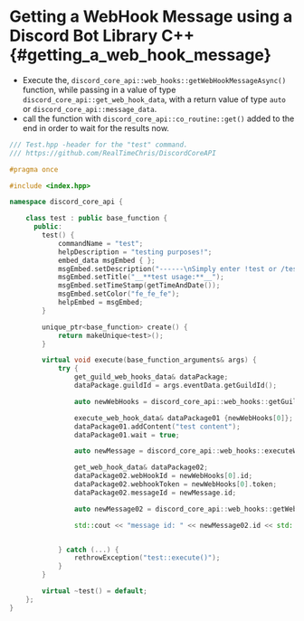 Getting a WebHook Message using a Discord Bot Library C++ {#getting_a_web_hook_message}
============
- Execute the, `discord_core_api::web_hooks::getWebHookMessageAsync()` function, while passing in a value of type `discord_core_api::get_web_hook_data`, with a return value of type `auto` or `discord_core_api::message_data`.
- call the function with `discord_core_api::co_routine::get()` added to the end in order to wait for the results now.

```cpp
/// Test.hpp -header for the "test" command.
/// https://github.com/RealTimeChris/DiscordCoreAPI

#pragma once

#include <index.hpp>

namespace discord_core_api {

	class test : public base_function {
	  public:
		test() {
			commandName = "test";
			helpDescription = "testing purposes!";
			embed_data msgEmbed { };
			msgEmbed.setDescription("------\nSimply enter !test or /test!\n------");
			msgEmbed.setTitle("__**test usage:**__");
			msgEmbed.setTimeStamp(getTimeAndDate());
			msgEmbed.setColor("fe_fe_fe");
			helpEmbed = msgEmbed;
		}

		unique_ptr<base_function> create() {
			return makeUnique<test>();
		}

		virtual void execute(base_function_arguments& args) {
			try {
				get_guild_web_hooks_data& dataPackage;
				dataPackage.guildId = args.eventData.getGuildId();

				auto newWebHooks = discord_core_api::web_hooks::getGuildWebHooksAsync(dataPackage).get();

				execute_web_hook_data& dataPackage01 {newWebHooks[0]};
				dataPackage01.addContent("test content");
				dataPackage01.wait = true;

				auto newMessage = discord_core_api::web_hooks::executeWebHookAsync(dataPackage01).get();

				get_web_hook_data& dataPackage02;
				dataPackage02.webHookId = newWebHooks[0].id;
				dataPackage02.webhookToken = newWebHooks[0].token;
				dataPackage02.messageId = newMessage.id;

				auto newMessage02 = discord_core_api::web_hooks::getWebHookMessageAsync(dataPackage02).get();

				std::cout << "message id: " << newMessage02.id << std::endl;


			} catch (...) {
				rethrowException("test::execute()");
			}
		}

		virtual ~test() = default;
	};
}
```
